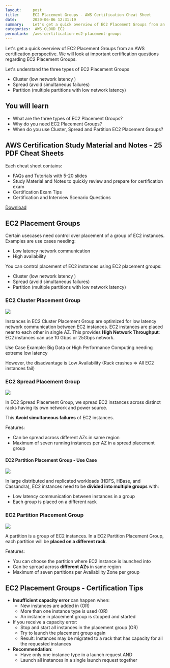 ```yaml
---
layout:     post
title:      EC2 Placement Groups - AWS Certification Cheat Sheet
date:       2020-06-06 12:31:19
summary:    Let's get a quick overview of EC2 Placement Groups from an AWS certification perspective. We will look at important certification questions regarding EC2 Placement Groups.  We will look at the three types of EC2 Placement Groups - Cluster, Spread and Partition.
categories:  AWS_CLOUD EC2
permalink:  /aws-certification-ec2-placement-groups
---
```


Let's get a quick overview of EC2 Placement Groups from an AWS certification perspective. We will look at important certification questions regarding EC2 Placement Groups.

Let's understand the three types of EC2 Placement Groups
- Cluster (low network latency )
- Spread (avoid simultaneous failures)
- Partition (multiple partitions with low network latency)


## You will learn
- What are the three types of EC2 Placement Groups?
- Why do you need EC2 Placement Groups?
- When do you use Cluster, Spread and Partition EC2 Placement Groups?

## AWS Certification Study Material and Notes - 25 PDF Cheat Sheets

Each cheat sheet contains:
- FAQs and Tutorials with 5-20 slides
- Study Material and Notes to quickly review and prepare for certification exam
- Certification Exam Tips
- Certification and Interview Scenario Questions

<div>
 <a href="https://links.in28minutes.com/cloud-in28minutes-teachable-free-link" target="_blank" class="button instagram">Download</a>
</div>


## EC2 Placement Groups

Certain usecases need control over placement of a group of EC2 instances. Examples are use cases needing:
- Low latency network communication
- High availability

You can control placement of EC2 instances using EC2 placement groups:
- Cluster (low network latency )
- Spread (avoid simultaneous failures)
- Partition (multiple partitions with low network latency)

### EC2 Cluster Placement Group

![](/images/aws/ec2/ec2-placement-groups-cluster.png) 

Instances in EC2 Cluster Placement Group are optimized for low latency network communication between EC2 instances. EC2 instances are placed near to each other in single AZ. This provides **High Network Throughput**: EC2 instances can use 10 Gbps or 25Gbps network.

Use Case Example: Big Data or High Performance Computing needing extreme low latency

However, the disadvantage is Low Availability (Rack crashes => All EC2 instances fail)

 
### EC2 Spread Placement Group

![](/images/aws/ec2/ec2-placement-groups-spread.png) 

In EC2 Spread Placement Group, we spread EC2 instances across distinct racks having its  own network and power source.

This **Avoid simultaneous failures**  of EC2 instances.

Features:
- Can be spread across different AZs in same region
- Maximum of seven running instances per AZ in a spread placement group

#### EC2 Partition Placement Group - Use Case

![](/images/aws/ec2/ec2-placement-groups-partition.png) 

In large distributed and replicated workloads (HDFS, HBase, and Cassandra), EC2 instances need to be **divided into multiple groups** with:
- Low latency communication between instances in a group
- Each group is placed on a different rack


### EC2 Partition Placement Group

![](/images/aws/ec2/ec2-placement-groups-partition.png) 

A partition is a group of EC2 instances. In a EC2 Partition Placement Group, each partition will be **placed on a different rack**.

Features:
- You can choose the partition where EC2 instance is launched into
- Can be spread across **different AZs** in same region
- Maximum of seven partitions per Availability Zone per group

## EC2 Placement Groups - Certification Tips
- **Insufficient capacity error** can happen when:
	- New instances are added in (OR)
	- More than one instance type is used (OR)
	- An instance in placement group is stopped and started
- If you receive a capacity error: 
	- Stop and start all instances in the placement group (OR)
	- Try to launch the placement group again 
	- Result: Instances may be migrated to a rack that has capacity for all the requested instances
- **Recommendation**:
	- Have only one instance type in a launch request AND 
	- Launch all instances in a single launch request together   
